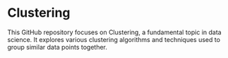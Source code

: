 # Clustering
This GitHub repository focuses on Clustering, a fundamental topic in data science. It explores various clustering algorithms and techniques used to group similar data points together. 
